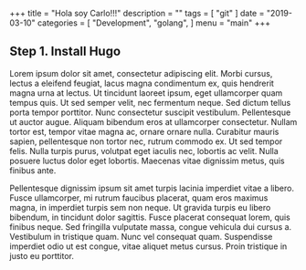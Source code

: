 +++
title = "Hola soy Carlo!!!"
description = ""
tags = [
    "git"
]
date = "2019-03-10"
categories = [
    "Development",
    "golang",
]
menu = "main"
+++

## Step 1. Install Hugo

Lorem ipsum dolor sit amet, consectetur adipiscing elit. Morbi cursus, lectus a eleifend feugiat, lacus magna condimentum ex, quis hendrerit magna urna at lectus. Ut tincidunt laoreet ipsum, eget ullamcorper quam tempus quis. Ut sed semper velit, nec fermentum neque. Sed dictum tellus porta tempor porttitor. Nunc consectetur suscipit vestibulum. Pellentesque ut auctor augue. Aliquam bibendum eros at ullamcorper consectetur. Nullam tortor est, tempor vitae magna ac, ornare ornare nulla. Curabitur mauris sapien, pellentesque non tortor nec, rutrum commodo ex. Ut sed tempor felis. Nulla turpis purus, volutpat eget iaculis nec, lobortis ac velit. Nulla posuere luctus dolor eget lobortis. Maecenas vitae dignissim metus, quis finibus ante.

Pellentesque dignissim ipsum sit amet turpis lacinia imperdiet vitae a libero. Fusce ullamcorper, mi rutrum faucibus placerat, quam eros maximus magna, in imperdiet turpis sem non neque. Ut gravida turpis eu libero bibendum, in tincidunt dolor sagittis. Fusce placerat consequat lorem, quis finibus neque. Sed fringilla vulputate massa, congue vehicula dui cursus a. Vestibulum in tristique quam. Nunc vel consequat quam. Suspendisse imperdiet odio ut est congue, vitae aliquet metus cursus. Proin tristique in justo eu porttitor.
